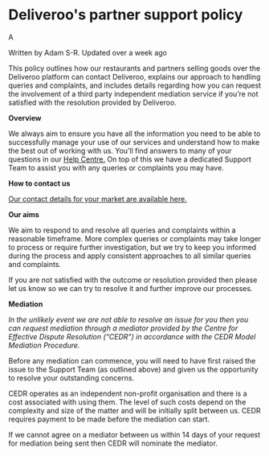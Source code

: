 Deliveroo's partner support policy
==================================

A

Written by Adam S-R. Updated over a week ago

This policy outlines how our restaurants and partners selling goods over the Deliveroo platform can contact Deliveroo, explains our approach to handling queries and complaints, and includes details regarding how you can request the involvement of a third party independent mediation service if you’re not satisfied with the resolution provided by Deliveroo.

**Overview**

We always aim to ensure you have all the information you need to be able to successfully manage your use of our services and understand how to make the best out of working with us. You’ll find answers to many of your questions in our [Help Centre.](https://help.deliveroo.com/) On top of this we have a dedicated Support Team to assist you with any queries or complaints you may have.

**How to contact us**

[Our contact details for your market are available here.](https://help.deliveroo.com/en/articles/3340042-united-kingdom-and-northern-ireland)

**Our aims**

We aim to respond to and resolve all queries and complaints within a reasonable timeframe. More complex queries or complaints may take longer to process or require further investigation, but we try to keep you informed during the process and apply consistent approaches to all similar queries and complaints.

If you are not satisfied with the outcome or resolution provided then please let us know so we can try to resolve it and further improve our processes.

**Mediation**

_In the unlikely event we are not able to resolve an issue for you then you can request mediation through a mediator provided by the Centre for Effective Dispute Resolution (“CEDR”) in accordance with the CEDR Model Mediation Procedure._

Before any mediation can commence, you will need to have first raised the issue to the Support Team (as outlined above) and given us the opportunity to resolve your outstanding concerns.

CEDR operates as an independent non-profit organisation and there is a cost associated with using them. The level of such costs depend on the complexity and size of the matter and will be initially split between us. CEDR requires payment to be made before the mediation can start.

If we cannot agree on a mediator between us within 14 days of your request for mediation being sent then CEDR will nominate the mediator.